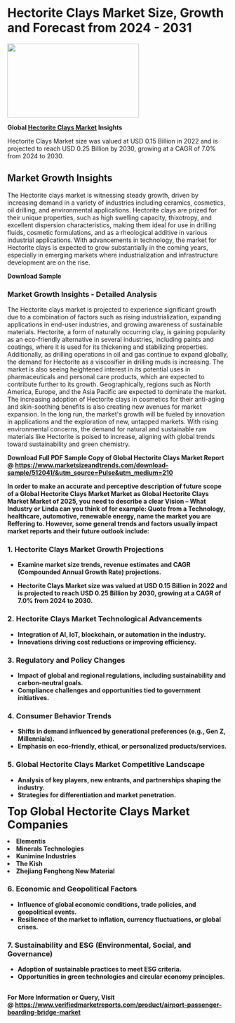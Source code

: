 <H1>Hectorite Clays Market Size, Growth and Forecast from 2024 - 2031</H1><img class="aligncenter size-medium wp-image-584254" src="https://thirdeyenews.in/wp-content/uploads/2024/09/Global-Market-Research-300x168.jpeg" alt="" width="300" height="168" /><p><strong>Global&nbsp;<a href="https://www.marketsizeandtrends.com/download-sample/512041/&amp;utm_source=Pulse&amp;utm_medium=210">Hectorite Clays Market</a> Insights</strong></p><p>Hectorite Clays Market size was valued at USD 0.15 Billion in 2022 and is projected to reach USD 0.25 Billion by 2030, growing at a CAGR of 7.0% from 2024 to 2030.</p><p><h2>Market Growth Insights</h2> <p>The Hectorite clays market is witnessing steady growth, driven by increasing demand in a variety of industries including ceramics, cosmetics, oil drilling, and environmental applications. Hectorite clays are prized for their unique properties, such as high swelling capacity, thixotropy, and excellent dispersion characteristics, making them ideal for use in drilling fluids, cosmetic formulations, and as a rheological additive in various industrial applications. With advancements in technology, the market for Hectorite clays is expected to grow substantially in the coming years, especially in emerging markets where industrialization and infrastructure development are on the rise.</p> <p><strong>Download Sample</strong></p> <h3>Market Growth Insights - Detailed Analysis</h3> <p>The Hectorite clays market is projected to experience significant growth due to a combination of factors such as rising industrialization, expanding applications in end-user industries, and growing awareness of sustainable materials. Hectorite, a form of naturally occurring clay, is gaining popularity as an eco-friendly alternative in several industries, including paints and coatings, where it is used for its thickening and stabilizing properties. Additionally, as drilling operations in oil and gas continue to expand globally, the demand for Hectorite as a viscosifier in drilling muds is increasing. The market is also seeing heightened interest in its potential uses in pharmaceuticals and personal care products, which are expected to contribute further to its growth. Geographically, regions such as North America, Europe, and the Asia Pacific are expected to dominate the market. The increasing adoption of Hectorite clays in cosmetics for their anti-aging and skin-soothing benefits is also creating new avenues for market expansion. In the long run, the market's growth will be fueled by innovation in applications and the exploration of new, untapped markets. With rising environmental concerns, the demand for natural and sustainable raw materials like Hectorite is poised to increase, aligning with global trends toward sustainability and green chemistry. <p><strong></p><p><span class=""><strong>Download Full PDF Sample Copy of Global Hectorite Clays Market Report</strong> @ <a href="https://www.marketsizeandtrends.com/download-sample/512041/&amp;utm_source=Pulse&amp;utm_medium=210" target="_blank">https://www.marketsizeandtrends.com/download-sample/512041/&amp;utm_source=Pulse&amp;utm_medium=210</a></span></p><p>In order to make an accurate and perceptive description of future scope of a Global&nbsp;Hectorite Clays Market Market as Global&nbsp;Hectorite Clays Market Market of 2025, you need to describe a clear Vision &ndash; What Industry or Linda can you think of for example: Quote from a Technology, healthcare, automotive, renewable energy, name the market you are Reffering to. However, some general trends and factors usually impact market reports and their future outlook include:</p><h3>1.&nbsp;<strong>Hectorite Clays Market Growth Projections</strong></h3><ul><li>Examine market size trends, revenue estimates and CAGR (Compounded Annual Growth Rate) projections.</li><li><p>Hectorite Clays Market size was valued at USD 0.15 Billion in 2022 and is projected to reach USD 0.25 Billion by 2030, growing at a CAGR of 7.0% from 2024 to 2030.</p></li></ul><h3>2.&nbsp;<strong>Hectorite Clays Market Technological Advancements</strong></h3><ul><li>Integration of AI, IoT, blockchain, or automation in the industry.</li><li>Innovations driving cost reductions or improving efficiency.</li></ul><h3>3.&nbsp;<strong>Regulatory and Policy Changes</strong></h3><ul><li>Impact of global and regional regulations, including sustainability and carbon-neutral goals.</li><li>Compliance challenges and opportunities tied to government initiatives.</li></ul><h3>4.&nbsp;<strong>Consumer Behavior Trends</strong></h3><ul><li>Shifts in demand influenced by generational preferences (e.g., Gen Z, Millennials).</li><li>Emphasis on eco-friendly, ethical, or personalized products/services.</li></ul><h3>5.&nbsp;<strong>Global Hectorite Clays Market Competitive Landscape</strong></h3><ul><li>Analysis of key players, new entrants, and partnerships shaping the industry.</li><li>Strategies for differentiation and market penetration.</li></ul><p data-pm-slice="1 1 []"><span style="color: inherit; font-family: inherit; font-size: 25px;">Top Global Hectorite Clays Market Companies</span></p><div class="" data-test-id=""><p><li>Elementis</li><li> Minerals Technologies</li><li> Kunimine Industries</li><li> The Kish</li><li> Zhejiang Fenghong New Material</li></p></div><h3>6.&nbsp;<strong>Economic and Geopolitical Factors</strong></h3><ul><li>Influence of global economic conditions, trade policies, and geopolitical events.</li><li>Resilience of the market to inflation, currency fluctuations, or global crises.</li></ul><h3>7.&nbsp;<strong>Sustainability and ESG (Environmental, Social, and Governance)</strong></h3><ul><li>Adoption of sustainable practices to meet ESG criteria.</li><li>Opportunities in green technologies and circular economy principles.</li></ul><h2><strong style="font-size: 14px;">For More Information or Query, Visit @&nbsp;</strong><a style="background-color: #ffffff; font-size: 14px;" href="https://www.marketsizeandtrends.com/report/hectorite-clays-market/" target="_blank">https://www.verifiedmarketreports.com/product/airport-passenger-boarding-bridge-market</a></h2>
